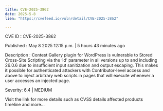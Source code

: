 ```yaml
---
title: CVE-2025-3862
date: 2025-5-8
lien: "https://cvefeed.io/vuln/detail/CVE-2025-3862"

---
```


CVE ID : CVE-2025-3862

Published :  May 8
2025
12:15 p.m. | 5 hours
43 minutes ago

Description : Contest Gallery plugin for WordPress is vulnerable to Stored Cross-Site Scripting via the ‘id’ parameter in all versions up to
and including
26.0.6 due to insufficient input sanitization and output escaping. This makes it possible for authenticated attackers
with Contributor-level access and above
to inject arbitrary web scripts in pages that will execute whenever a user accesses an injected page.

Severity: 6.4 | MEDIUM

Visit the link for more details
such as CVSS details
affected products
timeline
and more...
